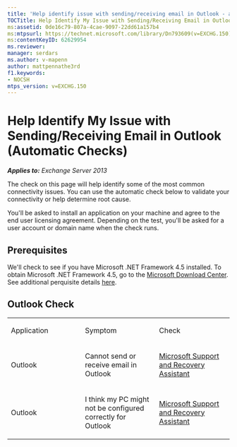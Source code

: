 ```yaml
---
title: 'Help identify issue with sending/receiving email in Outlook - automatic checks'
TOCTitle: Help Identify My Issue with Sending/Receiving Email in Outlook (Automatic Checks)
ms:assetid: 0de16c79-807a-4cae-9097-22dd61a157b4
ms:mtpsurl: https://technet.microsoft.com/library/Dn793609(v=EXCHG.150)
ms:contentKeyID: 62629954
ms.reviewer: 
manager: serdars
ms.author: v-mapenn
author: mattpennathe3rd
f1.keywords:
- NOCSH
mtps_version: v=EXCHG.150
---
```


# Help Identify My Issue with Sending/Receiving Email in Outlook (Automatic Checks)

_**Applies to:** Exchange Server 2013_

The check on this page will help identify some of the most common connectivity issues. You can use the automatic check below to validate your connectivity or help determine root cause.

You'll be asked to install an application on your machine and agree to the end user licensing agreement. Depending on the test, you'll be asked for a user account or domain name when the check runs.

## Prerequisites

We'll check to see if you have Microsoft .NET Framework 4.5 installed. To obtain Microsoft .NET Framework 4.5, go to the [Microsoft Download Center](https://www.microsoft.com/download/details.aspx?id=30653). See additional perquisite details [here](https://docs.microsoft.com/connectivity-analyzer/microsoft-connectivity-analyzer-tool).

## Outlook Check

<table>
<colgroup>
<col style="width: 33%" />
<col style="width: 33%" />
<col style="width: 33%" />
</colgroup>
<tbody>
<tr class="odd">
<td><p>Application</p></td>
<td><p>Symptom</p></td>
<td><p>Check</p></td>
</tr>
<tr class="even">
<td><p>Outlook</p></td>
<td><p>Cannot send or receive email in Outlook</p></td>
<td><p><a href="https://aka.ms/SaRA-Download_ExRCA">Microsoft Support and Recovery Assistant</a></p></td>
</tr>
<tr class="odd">
<td><p>Outlook</p></td>
<td><p>I think my PC might not be configured correctly for Outlook</p></td>
<td><p><a href="https://aka.ms/SaRA-Download_ExRCA">Microsoft Support and Recovery Assistant</a></p></td>
</tr>
</tbody>
</table>
